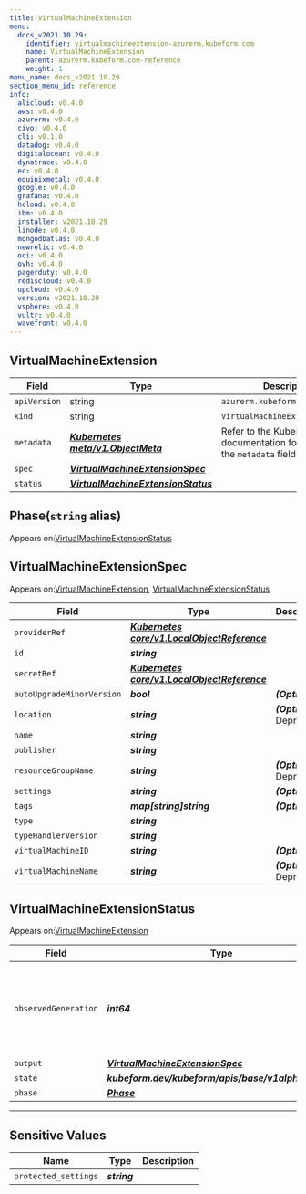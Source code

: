 ```yaml
---
title: VirtualMachineExtension
menu:
  docs_v2021.10.29:
    identifier: virtualmachineextension-azurerm.kubeform.com
    name: VirtualMachineExtension
    parent: azurerm.kubeform.com-reference
    weight: 1
menu_name: docs_v2021.10.29
section_menu_id: reference
info:
  alicloud: v0.4.0
  aws: v0.4.0
  azurerm: v0.4.0
  civo: v0.4.0
  cli: v0.1.0
  datadog: v0.4.0
  digitalocean: v0.4.0
  dynatrace: v0.4.0
  ec: v0.4.0
  equinixmetal: v0.4.0
  google: v0.4.0
  grafana: v0.4.0
  hcloud: v0.4.0
  ibm: v0.4.0
  installer: v2021.10.29
  linode: v0.4.0
  mongodbatlas: v0.4.0
  newrelic: v0.4.0
  oci: v0.4.0
  ovh: v0.4.0
  pagerduty: v0.4.0
  rediscloud: v0.4.0
  upcloud: v0.4.0
  version: v2021.10.29
  vsphere: v0.4.0
  vultr: v0.4.0
  wavefront: v0.4.0
---
```


## VirtualMachineExtension
| Field | Type | Description |
| ------ | ----- | ----------- |
| `apiVersion` | string | `azurerm.kubeform.com/v1alpha1` |
|    `kind` | string | `VirtualMachineExtension` |
| `metadata` | ***[Kubernetes meta/v1.ObjectMeta](https://v1-18.docs.kubernetes.io/docs/reference/generated/kubernetes-api/v1.18/#objectmeta-v1-meta)***|Refer to the Kubernetes API documentation for the fields of the `metadata` field.|
| `spec` | ***[VirtualMachineExtensionSpec](#virtualmachineextensionspec)***||
| `status` | ***[VirtualMachineExtensionStatus](#virtualmachineextensionstatus)***||
## Phase(`string` alias)

Appears on:[VirtualMachineExtensionStatus](#virtualmachineextensionstatus)

## VirtualMachineExtensionSpec

Appears on:[VirtualMachineExtension](#virtualmachineextension), [VirtualMachineExtensionStatus](#virtualmachineextensionstatus)

| Field | Type | Description |
| ------ | ----- | ----------- |
| `providerRef` | ***[Kubernetes core/v1.LocalObjectReference](https://v1-18.docs.kubernetes.io/docs/reference/generated/kubernetes-api/v1.18/#localobjectreference-v1-core)***||
| `id` | ***string***||
| `secretRef` | ***[Kubernetes core/v1.LocalObjectReference](https://v1-18.docs.kubernetes.io/docs/reference/generated/kubernetes-api/v1.18/#localobjectreference-v1-core)***||
| `autoUpgradeMinorVersion` | ***bool***| ***(Optional)*** |
| `location` | ***string***| ***(Optional)*** Deprecated|
| `name` | ***string***||
| `publisher` | ***string***||
| `resourceGroupName` | ***string***| ***(Optional)*** Deprecated|
| `settings` | ***string***| ***(Optional)*** |
| `tags` | ***map[string]string***| ***(Optional)*** |
| `type` | ***string***||
| `typeHandlerVersion` | ***string***||
| `virtualMachineID` | ***string***| ***(Optional)*** |
| `virtualMachineName` | ***string***| ***(Optional)*** Deprecated|
## VirtualMachineExtensionStatus

Appears on:[VirtualMachineExtension](#virtualmachineextension)

| Field | Type | Description |
| ------ | ----- | ----------- |
| `observedGeneration` | ***int64***| ***(Optional)*** Resource generation, which is updated on mutation by the API Server.|
| `output` | ***[VirtualMachineExtensionSpec](#virtualmachineextensionspec)***| ***(Optional)*** |
| `state` | ***kubeform.dev/kubeform/apis/base/v1alpha1.State***| ***(Optional)*** |
| `phase` | ***[Phase](#phase)***| ***(Optional)*** |
---
## Sensitive Values
| Name | Type | Description |
|------|------|-------------|
| `protected_settings` | ***string*** ||
